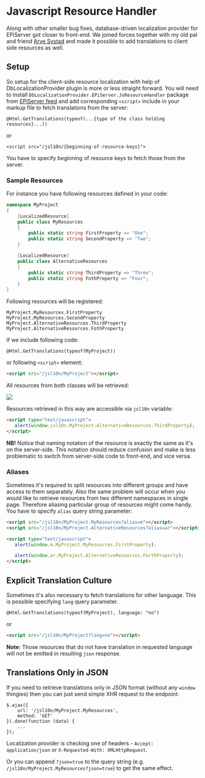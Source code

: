 # Javascript Resource Handler

Along with other smaller bug fixes, database-driven localization provider for EPiServer got closer to front-end. We joined forces together with my old pal and friend [Arve Systad](https://github.com/ArveSystad) and made it possible to add translations to client side resources as well.

## Setup
So setup for the client-side resource localization with help of DbLocalizationProvider plugin is more or less straight forward. You will need to install `DbLocalizationProvider.EPiServer.JsResourceHandler` package from [EPiServer feed](http://nuget.episerver.com/en/?search=localization) and add corresponding `<script>` include in your markup file to fetch translations from the server:

```
@Html.GetTranslations(typeof(...{type of the class holding resources}...))
```

or

```
<script src="/jsl10n/{beginning-of-resource-keys}">
```

You have to specify beginning of resource keys to fetch those from the server.

### Sample Resources
For instance you have following resources defined in your code:

```csharp
namespace MyProject
{
    [LocalizedResource]
    public class MyResources
    {
        public static string FirstProperty => "One";
        public static string SecondProperty => "Two";
    }

    [LocalizedResource]
    public class AlternativeResources
    {
        public static string ThirdProperty => "Three";
        public static string FothProperty => "Four";
    }
}
```

Following resources will be registered:

```
MyProject.MyResources.FirstProperty
MyProject.MyResources.SecondProperty 
MyProject.AlternativeResources.ThirdProperty 
MyProject.AlternativeResources.FothProperty 
```

If we include following code:

```
@Html.GetTranslations(typeof(MyProject))
```

or following `<script>` element:

```html
<script src="/jsl10n/MyProject"></script>
```

All resources from both classes will be retrieved:

<img src="http://blog.tech-fellow.net/content/images/2017/03/2017-03-19_23-54-26.png"/>

Resources retrieved in this way are accessible via `jsl10n` variable:

```html
<script type="text/javascript">
   alert(window.jsl10n.MyProject.AlternativeResources.ThirdProperty);
</script>
```

**NB!** Notice that naming notation of the resource is exactly the same as it's on the server-side. This notation should reduce confusion and make is less problematic to switch from server-side code to front-end, and vice versa.

### Aliases
Sometimes it's required to split resources into different groups and have access to them separately. Also the same problem will occur when you would like to retrieve resources from two different namespaces in single page. Therefore aliasing particular group of resources might come handy. You have to specify `alias` query string parameter:

```html
<script src="/jsl10n/MyProject.MyResources?alias=m"></script>
<script src="/jsl10n/MyProject.AlternativeResources?alias=ar"></script>

<script type="text/javascript">
   alert(window.m.MyProject.MyResources.FirstProperty);

   alert(window.ar.MyProject.AlternativeResources.ForthProperty);
</script>
```

## Explicit Translation Culture
Sometimes it's also necessary to fetch translations for other language. This is possible specifying `lang` query parameter.

```
@Html.GetTranslations(typeof(MyProject), language: "no")
```

or

```html
<script src="/jsl10n/MyProject?lang=no"></script>
```

**Note:** Those resources that do not have translation in requested language will not be emitted in resulting `json` response.

## Translations Only in JSON
If you need to retrieve translations only in JSON format (without any `window` thingies) then you can just send simple XHR request to the endpoint:

```
$.ajax({
    url: '/jsl10n/MyProject.MyResources',
    method: 'GET'
}).done(function (data) {
    ...
});
```

Localization provider is checking one of headers - `Accept: application/json` or `X-Requested-With: XMLHttpRequest`.

Or you can append `?json=true` to the query string (e.g. `/jsl10n/MyProject.MyResources?json=true`) to get the same effect.

